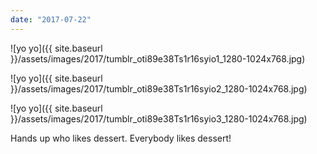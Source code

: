 ```yaml
---
date: "2017-07-22"
---
```


![yo yo]({{ site.baseurl }}/assets/images/2017/tumblr_oti89e38Ts1r16syio1_1280-1024x768.jpg)

![yo yo]({{ site.baseurl }}/assets/images/2017/tumblr_oti89e38Ts1r16syio2_1280-1024x768.jpg)

![yo yo]({{ site.baseurl }}/assets/images/2017/tumblr_oti89e38Ts1r16syio3_1280-1024x768.jpg)

Hands up who likes dessert. Everybody likes dessert!
